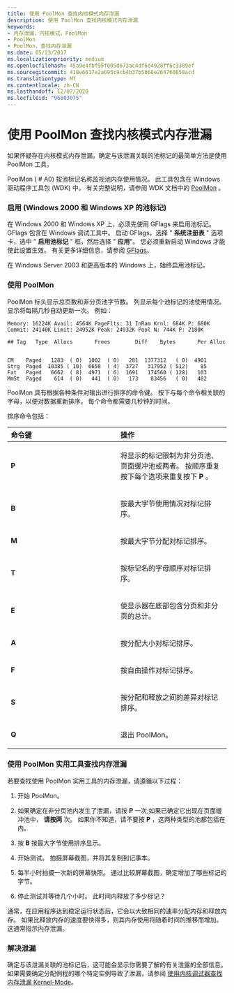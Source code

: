 ```yaml
---
title: 使用 PoolMon 查找内核模式内存泄漏
description: 使用 PoolMon 查找内核模式内存泄漏
keywords:
- 内存泄漏，内核模式，PoolMon
- PoolMon
- PoolMon，查找内存泄漏
ms.date: 05/23/2017
ms.localizationpriority: medium
ms.openlocfilehash: 45a9e4fbf95f005d673ac4df6e4928ff6c3389ef
ms.sourcegitcommit: 418e6617e2a695c9cb4b37b5b60e264760858acd
ms.translationtype: MT
ms.contentlocale: zh-CN
ms.lasthandoff: 12/07/2020
ms.locfileid: "96803075"
---
```

# <a name="using-poolmon-to-find-a-kernel-mode-memory-leak"></a>使用 PoolMon 查找内核模式内存泄漏


如果怀疑存在内核模式内存泄漏，确定与该泄漏关联的池标记的最简单方法是使用 PoolMon 工具。

PoolMon ( # A0) 按池标记名称监视池内存使用情况。 此工具包含在 Windows 驱动程序工具包 (WDK) 中。 有关完整说明，请参阅 WDK 文档中的 [PoolMon](../devtest/poolmon.md) 。

### <a name="span-idenable_pool_tagging__windows_2000_and_windows_xp_spanspan-idenable_pool_tagging__windows_2000_and_windows_xp_spanenable-pool-tagging-windows-2000-and-windows-xp"></a><span id="enable_pool_tagging__windows_2000_and_windows_xp_"></span><span id="ENABLE_POOL_TAGGING__WINDOWS_2000_AND_WINDOWS_XP_"></span>启用 (Windows 2000 和 Windows XP 的池标记) 

在 Windows 2000 和 Windows XP 上，必须先使用 GFlags 来启用池标记。 GFlags 包含在 Windows 调试工具中。 启动 GFlags，选择 " **系统注册表** " 选项卡，选中 " **启用池标记** " 框，然后选择 " **应用**"。 您必须重新启动 Windows 才能使此设置生效。 有关更多详细信息，请参阅 [GFlags](gflags.md)。

在 Windows Server 2003 和更高版本的 Windows 上，始终启用池标记。

### <a name="span-idusing_poolmonspanspan-idusing_poolmonspanusing-poolmon"></a><span id="using_poolmon"></span><span id="USING_POOLMON"></span>使用 PoolMon

PoolMon 标头显示总页数和非分页池字节数。 列显示每个池标记的池使用情况。 显示将每隔几秒自动更新一次。 例如：

```dbgcmd
Memory: 16224K Avail: 4564K PageFlts: 31 InRam Krnl: 684K P: 680K
Commit: 24140K Limit: 24952K Peak: 24932K Pool N: 744K P: 2180K

## Tag   Type  Allocs       Frees        Diff    Bytes       Per Alloc


CM    Paged   1283  ( 0)  1002  ( 0)   281  1377312   ( 0)  4901
Strg  Paged  10385 ( 10)  6658  ( 4)  3727   317952 ( 512)    85
Fat   Paged   6662  ( 8)  4971  ( 6)  1691   174560 ( 128)   103
MmSt  Paged    614  ( 0)   441  ( 0)   173    83456   ( 0)   482 
```

PoolMon 具有根据各种条件对输出进行排序的命令键。 按下与每个命令相关联的字母，以便对数据重新排序。 每个命令都需要几秒钟的时间。

排序命令包括：

<table>
<colgroup>
<col width="50%" />
<col width="50%" />
</colgroup>
<thead>
<tr class="header">
<th align="left">命令键</th>
<th align="left">操作</th>
</tr>
</thead>
<tbody>
<tr class="odd">
<td align="left"><p><strong>P</strong></p></td>
<td align="left"><p>将显示的标记限制为非分页池、页面缓冲池或两者。 按顺序重复按下每个选项来重复按下 <strong>P</strong> 。</p></td>
</tr>
<tr class="even">
<td align="left"><p><strong>B</strong></p></td>
<td align="left"><p>按最大字节使用情况对标记排序。</p></td>
</tr>
<tr class="odd">
<td align="left"><p><strong>M</strong></p></td>
<td align="left"><p>按最大字节分配对标记排序。</p></td>
</tr>
<tr class="even">
<td align="left"><p><strong>T</strong></p></td>
<td align="left"><p>按标记名的字母顺序对标记排序。</p></td>
</tr>
<tr class="odd">
<td align="left"><p><strong>E</strong></p></td>
<td align="left"><p>使显示器在底部包含分页和非分页的总计。</p></td>
</tr>
<tr class="even">
<td align="left"><p><strong>A</strong></p></td>
<td align="left"><p>按分配大小对标记排序。</p></td>
</tr>
<tr class="odd">
<td align="left"><p><strong>F</strong></p></td>
<td align="left"><p>按自由操作对标记排序。</p></td>
</tr>
<tr class="even">
<td align="left"><p><strong>S</strong></p></td>
<td align="left"><p>按分配和释放之间的差异对标记排序。</p></td>
</tr>
<tr class="odd">
<td align="left"><p><strong>Q</strong></p></td>
<td align="left"><p>退出 PoolMon。</p></td>
</tr>
</tbody>
</table>

 

### <a name="span-idusing_the_poolmon_utility_to_find_a_memory_leakspanspan-idusing_the_poolmon_utility_to_find_a_memory_leakspanusing-the-poolmon-utility-to-find-a-memory-leak"></a><span id="using_the_poolmon_utility_to_find_a_memory_leak"></span><span id="USING_THE_POOLMON_UTILITY_TO_FIND_A_MEMORY_LEAK"></span>使用 PoolMon 实用工具查找内存泄漏

若要查找使用 PoolMon 实用工具的内存泄漏，请遵循以下过程：

1.  开始 PoolMon。

2.  如果确定在非分页池内发生了泄漏，请按 **P** 一次;如果已确定它出现在页面缓冲池中， **请按两** 次。 如果你不知道，请不要按 **P** ，这两种类型的池都包括在内。

3.  按 **B** 按最大字节使用排序显示。

4.  开始测试。 拍摄屏幕截图，并将其复制到记事本。

5.  每半小时拍摄一次新的屏幕快照。 通过比较屏幕截图，确定增加了哪些标记的字节。

6.  停止测试并等待几个小时。 此时间内释放了多少标记？

通常，在应用程序达到稳定运行状态后，它会以大致相同的速率分配内存和释放内存。 如果比释放内存的速度要快得多，则其内存使用将随着时间的推移而增加。 这通常指示内存泄漏。

### <a name="span-idaddressing_the_leakspanspan-idaddressing_the_leakspanaddressing-the-leak"></a><span id="addressing_the_leak"></span><span id="ADDRESSING_THE_LEAK"></span>解决泄漏

确定与该泄漏关联的池标记后，这可能会显示你需要了解的有关泄露的全部信息。 如果需要确定分配例程的哪个特定实例导致了泄漏，请参阅 [使用内核调试器查找内存泄漏 Kernel-Mode](using-the-kernel-debugger-to-find-a-kernel-mode-memory-leak.md)。

 

